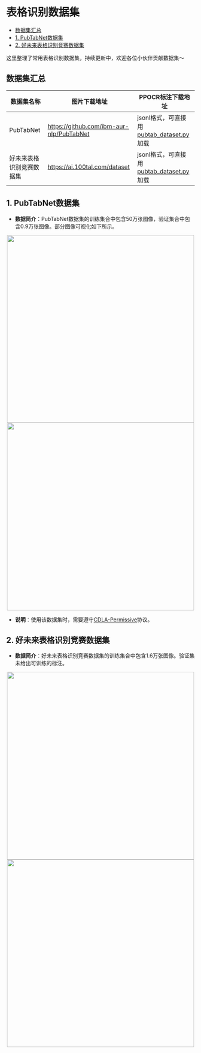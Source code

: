 # 表格识别数据集

- [数据集汇总](#数据集汇总)
- [1. PubTabNet数据集](#1-pubtabnet数据集)
- [2. 好未来表格识别竞赛数据集](#2-好未来表格识别竞赛数据集)

这里整理了常用表格识别数据集，持续更新中，欢迎各位小伙伴贡献数据集～

## 数据集汇总

| 数据集名称 |图片下载地址| PPOCR标注下载地址 |
|---|---|---|
| PubTabNet |https://github.com/ibm-aur-nlp/PubTabNet| jsonl格式，可直接用[pubtab_dataset.py](../../../ppocr/data/pubtab_dataset.py)加载 |
| 好未来表格识别竞赛数据集 |https://ai.100tal.com/dataset| jsonl格式，可直接用[pubtab_dataset.py](../../../ppocr/data/pubtab_dataset.py)加载 |

## 1. PubTabNet数据集
- **数据简介**：PubTabNet数据集的训练集合中包含50万张图像，验证集合中包含0.9万张图像。部分图像可视化如下所示。


<div align="center">
    <img src="../../datasets/table_PubTabNet_demo/PMC524509_007_00.png" width="500">
    <img src="../../datasets/table_PubTabNet_demo/PMC535543_007_01.png" width="500">
</div>

- **说明**：使用该数据集时，需要遵守[CDLA-Permissive](https://cdla.io/permissive-1-0/)协议。

## 2. 好未来表格识别竞赛数据集
- **数据简介**：好未来表格识别竞赛数据集的训练集合中包含1.6万张图像。验证集未给出可训练的标注。

<div align="center">
    <img src="../../datasets/table_tal_demo/1.jpg" width="500">
    <img src="../../datasets/table_tal_demo/2.jpg" width="500">
</div>
